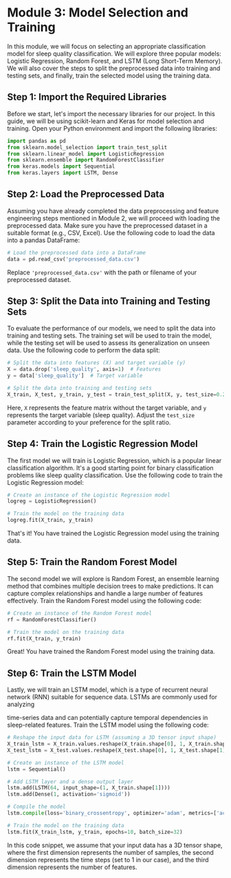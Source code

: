 # Module 3: Model Selection and Training

In this module, we will focus on selecting an appropriate classification model for sleep quality classification. We will explore three popular models: Logistic Regression, Random Forest, and LSTM (Long Short-Term Memory). We will also cover the steps to split the preprocessed data into training and testing sets, and finally, train the selected model using the training data.

## Step 1: Import the Required Libraries

Before we start, let's import the necessary libraries for our project. In this guide, we will be using scikit-learn and Keras for model selection and training. Open your Python environment and import the following libraries:

```python
import pandas as pd
from sklearn.model_selection import train_test_split
from sklearn.linear_model import LogisticRegression
from sklearn.ensemble import RandomForestClassifier
from keras.models import Sequential
from keras.layers import LSTM, Dense
```

## Step 2: Load the Preprocessed Data

Assuming you have already completed the data preprocessing and feature engineering steps mentioned in Module 2, we will proceed with loading the preprocessed data. Make sure you have the preprocessed dataset in a suitable format (e.g., CSV, Excel). Use the following code to load the data into a pandas DataFrame:

```python
# Load the preprocessed data into a DataFrame
data = pd.read_csv('preprocessed_data.csv')
```

Replace `'preprocessed_data.csv'` with the path or filename of your preprocessed dataset.

## Step 3: Split the Data into Training and Testing Sets

To evaluate the performance of our models, we need to split the data into training and testing sets. The training set will be used to train the model, while the testing set will be used to assess its generalization on unseen data. Use the following code to perform the data split:

```python
# Split the data into features (X) and target variable (y)
X = data.drop('sleep_quality', axis=1)  # Features
y = data['sleep_quality']  # Target variable

# Split the data into training and testing sets
X_train, X_test, y_train, y_test = train_test_split(X, y, test_size=0.2, random_state=42)
```

Here, `X` represents the feature matrix without the target variable, and `y` represents the target variable (sleep quality). Adjust the `test_size` parameter according to your preference for the split ratio.

## Step 4: Train the Logistic Regression Model

The first model we will train is Logistic Regression, which is a popular linear classification algorithm. It's a good starting point for binary classification problems like sleep quality classification. Use the following code to train the Logistic Regression model:

```python
# Create an instance of the Logistic Regression model
logreg = LogisticRegression()

# Train the model on the training data
logreg.fit(X_train, y_train)
```

That's it! You have trained the Logistic Regression model using the training data.

## Step 5: Train the Random Forest Model

The second model we will explore is Random Forest, an ensemble learning method that combines multiple decision trees to make predictions. It can capture complex relationships and handle a large number of features effectively. Train the Random Forest model using the following code:

```python
# Create an instance of the Random Forest model
rf = RandomForestClassifier()

# Train the model on the training data
rf.fit(X_train, y_train)
```

Great! You have trained the Random Forest model using the training data.

## Step 6: Train the LSTM Model

Lastly, we will train an LSTM model, which is a type of recurrent neural network (RNN) suitable for sequence data. LSTMs are commonly used for analyzing

 time-series data and can potentially capture temporal dependencies in sleep-related features. Train the LSTM model using the following code:

```python
# Reshape the input data for LSTM (assuming a 3D tensor input shape)
X_train_lstm = X_train.values.reshape(X_train.shape[0], 1, X_train.shape[1])
X_test_lstm = X_test.values.reshape(X_test.shape[0], 1, X_test.shape[1])

# Create an instance of the LSTM model
lstm = Sequential()

# Add LSTM layer and a dense output layer
lstm.add(LSTM(64, input_shape=(1, X_train.shape[1])))
lstm.add(Dense(1, activation='sigmoid'))

# Compile the model
lstm.compile(loss='binary_crossentropy', optimizer='adam', metrics=['accuracy'])

# Train the model on the training data
lstm.fit(X_train_lstm, y_train, epochs=10, batch_size=32)
```

In this code snippet, we assume that your input data has a 3D tensor shape, where the first dimension represents the number of samples, the second dimension represents the time steps (set to 1 in our case), and the third dimension represents the number of features.

